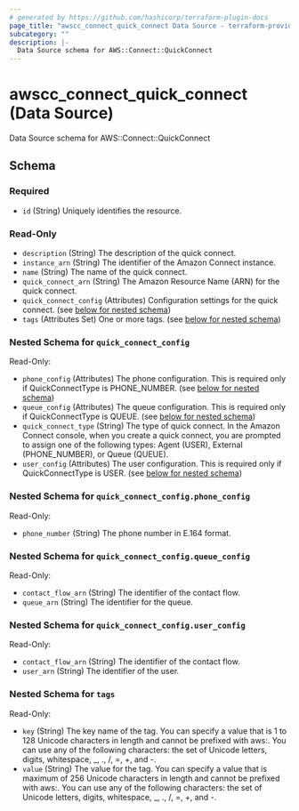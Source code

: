 ```yaml
---
# generated by https://github.com/hashicorp/terraform-plugin-docs
page_title: "awscc_connect_quick_connect Data Source - terraform-provider-awscc"
subcategory: ""
description: |-
  Data Source schema for AWS::Connect::QuickConnect
---
```


# awscc_connect_quick_connect (Data Source)

Data Source schema for AWS::Connect::QuickConnect



<!-- schema generated by tfplugindocs -->
## Schema

### Required

- `id` (String) Uniquely identifies the resource.

### Read-Only

- `description` (String) The description of the quick connect.
- `instance_arn` (String) The identifier of the Amazon Connect instance.
- `name` (String) The name of the quick connect.
- `quick_connect_arn` (String) The Amazon Resource Name (ARN) for the quick connect.
- `quick_connect_config` (Attributes) Configuration settings for the quick connect. (see [below for nested schema](#nestedatt--quick_connect_config))
- `tags` (Attributes Set) One or more tags. (see [below for nested schema](#nestedatt--tags))

<a id="nestedatt--quick_connect_config"></a>
### Nested Schema for `quick_connect_config`

Read-Only:

- `phone_config` (Attributes) The phone configuration. This is required only if QuickConnectType is PHONE_NUMBER. (see [below for nested schema](#nestedatt--quick_connect_config--phone_config))
- `queue_config` (Attributes) The queue configuration. This is required only if QuickConnectType is QUEUE. (see [below for nested schema](#nestedatt--quick_connect_config--queue_config))
- `quick_connect_type` (String) The type of quick connect. In the Amazon Connect console, when you create a quick connect, you are prompted to assign one of the following types: Agent (USER), External (PHONE_NUMBER), or Queue (QUEUE).
- `user_config` (Attributes) The user configuration. This is required only if QuickConnectType is USER. (see [below for nested schema](#nestedatt--quick_connect_config--user_config))

<a id="nestedatt--quick_connect_config--phone_config"></a>
### Nested Schema for `quick_connect_config.phone_config`

Read-Only:

- `phone_number` (String) The phone number in E.164 format.


<a id="nestedatt--quick_connect_config--queue_config"></a>
### Nested Schema for `quick_connect_config.queue_config`

Read-Only:

- `contact_flow_arn` (String) The identifier of the contact flow.
- `queue_arn` (String) The identifier for the queue.


<a id="nestedatt--quick_connect_config--user_config"></a>
### Nested Schema for `quick_connect_config.user_config`

Read-Only:

- `contact_flow_arn` (String) The identifier of the contact flow.
- `user_arn` (String) The identifier of the user.



<a id="nestedatt--tags"></a>
### Nested Schema for `tags`

Read-Only:

- `key` (String) The key name of the tag. You can specify a value that is 1 to 128 Unicode characters in length and cannot be prefixed with aws:. You can use any of the following characters: the set of Unicode letters, digits, whitespace, _, ., /, =, +, and -.
- `value` (String) The value for the tag. You can specify a value that is maximum of 256 Unicode characters in length and cannot be prefixed with aws:. You can use any of the following characters: the set of Unicode letters, digits, whitespace, _, ., /, =, +, and -.
